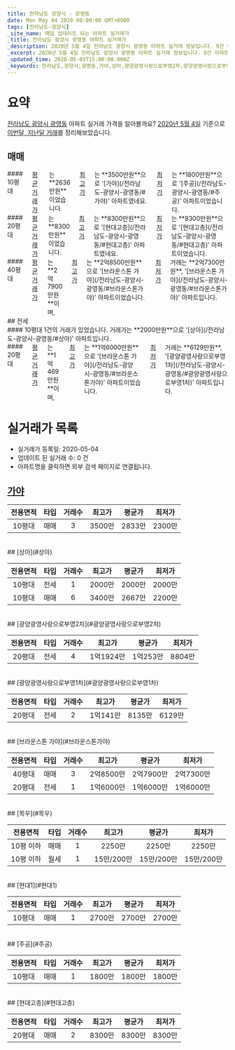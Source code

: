 ```yaml
---
title: 전라남도 광양시 - 광영동
date: Mon May 04 2020 00:00:00 GMT+0900
tags: [전라남도-광양시]
_site_name: 매일 업데이트 되는 아파트 실거래가
_title: 전라남도 광양시 광영동 아파트 실거래가
_description: 2020년 5월 4일 전라남도 광양시 광영동 아파트 실거래 정보입니다. 9건 아파트 정보가 있습니다.
_excerpt: 2020년 5월 4일 전라남도 광양시 광영동 아파트 실거래 정보입니다. 9건 아파트 정보가 있습니다.
_updated_time: 2020-05-03T15:00:00.000Z
_keywords: 전라남도,광양시,광영동,가야,상아,광양광영사랑으로부영2차,광양광영사랑으로부영1차,브라운스톤 가야,목우,현대1,주공,현대고층
---
```





# 요약
<ins>전라남도 광양시 광영동</ins> 아파트 실거래 가격을 알아볼까요? <ins>2020년 5월 4일</ins> 기준으로 <ins>이번달, 지난달 거래</ins>를 정리해보았습니다.

## 매매
<div class="container">
<div class="six columns" markdown="1">
#### 10평대
<ins>평균 거래가</ins>는 **2636만원**이었습니다. <ins>최고가</ins>는 **3500만원**으로 '[가야](/전라남도-광양시-광영동/#가야)' 아파트였네요. <ins>최저가</ins>는 **1800만원**으로 '[주공](/전라남도-광양시-광영동/#주공)' 아파트이었습니다.
</div>
<div class="six columns" markdown="1">
#### 20평대
<ins>평균 거래가</ins>는 **8300만원**이었습니다. <ins>최고가</ins>는 **8300만원**으로 '[현대고층](/전라남도-광양시-광영동/#현대고층)' 아파트였네요. <ins>최저가</ins>는 **8300만원**으로 '[현대고층](/전라남도-광양시-광영동/#현대고층)' 아파트이었습니다.
</div>
</div>
<div class="container">
<div class="twelve columns" markdown="1">
#### 40평대
<ins>평균 거래가</ins>는 **2억7900만원**이며, <ins>최고가</ins>는 **2억8500만원**으로 '[브라운스톤 가야](/전라남도-광양시-광영동/#브라운스톤가야)' 아파트이었습니다. <ins>최저가</ins> 거래는 **2억7300만원**, '[브라운스톤 가야](/전라남도-광양시-광영동/#브라운스톤가야)' 아파트입니다.
</div>
</div>
## 전세
<div class="container">
<div class="six columns" markdown="1">
#### 10평대
1건의 거래가 있었습니다. 거래가는 **2000만원**으로 '[상아](/전라남도-광양시-광영동/#상아)' 아파트입니다.
</div>
<div class="six columns" markdown="1">
#### 20평대
<ins>평균 거래가</ins>는 **1억469만원**이며, <ins>최고가</ins>는 **1억6000만원**으로 '[브라운스톤 가야](/전라남도-광양시-광영동/#브라운스톤가야)' 아파트이었습니다. <ins>최저가</ins> 거래는 **6129만원**, '[광양광영사랑으로부영1차](/전라남도-광양시-광영동/#광양광영사랑으로부영1차)' 아파트입니다.
</div>
</div>



# 실거래가 목록
- 실거래가 등록일: 2020-05-04
- 업데이트 된 실거래 수: 0 건
- 아파트명을 클릭하면 외부 검색 페이지로 연결됩니다.

## [가야](#가야)

|전용면적|타입|거래수|최고가|평균가|최저가|
|:---:|:---:|:---:|:---:|:---:|:---:|
|10평대|<span class="deal-type-1">매매</span>|3|3500만|2833만|2300만|

<br/>
## [상아](#상아)

|전용면적|타입|거래수|최고가|평균가|최저가|
|:---:|:---:|:---:|:---:|:---:|:---:|
|10평대|<span class="deal-type-2">전세</span>|1|2000만|2000만|2000만|
|10평대|<span class="deal-type-1">매매</span>|6|3400만|2667만|2200만|

<br/>
## [광양광영사랑으로부영2차](#광양광영사랑으로부영2차)

|전용면적|타입|거래수|최고가|평균가|최저가|
|:---:|:---:|:---:|:---:|:---:|:---:|
|20평대|<span class="deal-type-2">전세</span>|4|1억1924만|1억253만|8804만|

<br/>
## [광양광영사랑으로부영1차](#광양광영사랑으로부영1차)

|전용면적|타입|거래수|최고가|평균가|최저가|
|:---:|:---:|:---:|:---:|:---:|:---:|
|20평대|<span class="deal-type-2">전세</span>|2|1억141만|8135만|6129만|

<br/>
## [브라운스톤 가야](#브라운스톤가야)

|전용면적|타입|거래수|최고가|평균가|최저가|
|:---:|:---:|:---:|:---:|:---:|:---:|
|40평대|<span class="deal-type-1">매매</span>|3|2억8500만|2억7900만|2억7300만|
|20평대|<span class="deal-type-2">전세</span>|1|1억6000만|1억6000만|1억6000만|

<br/>
## [목우](#목우)

|전용면적|타입|거래수|최고가|평균가|최저가|
|:---:|:---:|:---:|:---:|:---:|:---:|
|10평 이하|<span class="deal-type-1">매매</span>|1|2250만|2250만|2250만|
|10평 이하|<span class="deal-type-3">월세</span>|1|15만/200만|15만/200만|15만/200만|

<br/>
## [현대1](#현대1)

|전용면적|타입|거래수|최고가|평균가|최저가|
|:---:|:---:|:---:|:---:|:---:|:---:|
|10평대|<span class="deal-type-1">매매</span>|1|2700만|2700만|2700만|

<br/>
## [주공](#주공)

|전용면적|타입|거래수|최고가|평균가|최저가|
|:---:|:---:|:---:|:---:|:---:|:---:|
|10평대|<span class="deal-type-1">매매</span>|1|1800만|1800만|1800만|

<br/>
## [현대고층](#현대고층)

|전용면적|타입|거래수|최고가|평균가|최저가|
|:---:|:---:|:---:|:---:|:---:|:---:|
|20평대|<span class="deal-type-1">매매</span>|2|8300만|8300만|8300만|

<br/>



